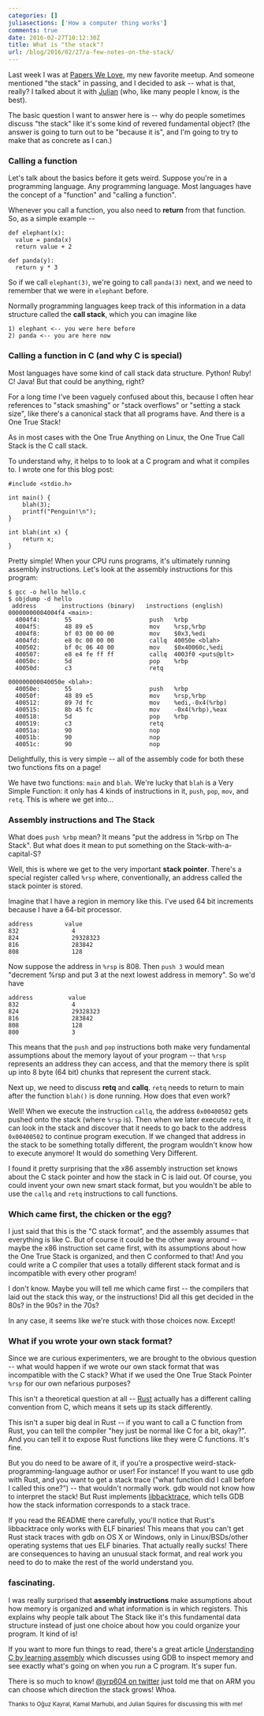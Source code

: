 ```yaml
---
categories: []
juliasections: ['How a computer thing works']
comments: true
date: 2016-02-27T10:12:30Z
title: What is "the stack"?
url: /blog/2016/02/27/a-few-notes-on-the-stack/
---
```


Last week I was at [Papers We
Love](http://www.meetup.com/Papers-We-Love-Montreal/), my new favorite meetup.
And someone mentioned "the stack" in passing, and I decided to ask -- what is
that, really? I talked about it with [Julian](http://www.cipht.net) (who, like many people I know, is the best).

The basic question I want to answer here is -- why do people sometimes discuss "the stack" like it's some kind of revered fundamental object? (the answer is going to turn out to be "because it is", and I'm going to try to make that as concrete as I can.)

### Calling a function

Let's talk about the basics before it gets weird. Suppose you're in a programming language. Any programming language. Most languages have the concept of a "function" and "calling a function".

Whenever you call a function, you also need to **return** from that function. So, as a simple example --

```
def elephant(x):
  value = panda(x)
  return value + 2

def panda(y):
  return y * 3
```

So if we call `elephant(3)`, we're going to call `panda(3)` next, and we need to remember that we were in `elephant` before.

Normally programming languages keep track of this information in a data structure called the **call stack**, which you can imagine like

```
1) elephant <-- you were here before
2) panda <-- you are here now
```

### Calling a function in C (and why C is special)

Most languages have some kind of call stack data structure. Python! Ruby! C! Java! But that could be anything, right?

For a long time I've been vaguely confused about this, because I often hear references to "stack smashing" or "stack overflows" or "setting a stack size", like there's a canonical stack that all programs have. And there is a One True Stack!

As in most cases with the One True Anything on Linux, the One True Call Stack is the C call stack.

To understand why, it helps to to look at a C program and what it compiles to. I wrote one for this blog post:

```
#include <stdio.h>

int main() {
    blah(3);
    printf("Penguin!\n");
}

int blah(int x) {
    return x;
}
```

Pretty simple! When your CPU runs programs, it's ultimately running assembly instructions. Let's look at the assembly instructions for this program:

```
$ gcc -o hello hello.c
$ objdump -d hello
 address       instructions (binary)   instructions (english)
00000000004004f4 <main>:
  4004f4:       55                      push   %rbp
  4004f5:       48 89 e5                mov    %rsp,%rbp
  4004f8:       bf 03 00 00 00          mov    $0x3,%edi
  4004fd:       e8 0c 00 00 00          callq  40050e <blah>
  400502:       bf 0c 06 40 00          mov    $0x40060c,%edi
  400507:       e8 e4 fe ff ff          callq  4003f0 <puts@plt>
  40050c:       5d                      pop    %rbp
  40050d:       c3                      retq   

000000000040050e <blah>:
  40050e:       55                      push   %rbp
  40050f:       48 89 e5                mov    %rsp,%rbp
  400512:       89 7d fc                mov    %edi,-0x4(%rbp)
  400515:       8b 45 fc                mov    -0x4(%rbp),%eax
  400518:       5d                      pop    %rbp
  400519:       c3                      retq   
  40051a:       90                      nop
  40051b:       90                      nop
  40051c:       90                      nop
```

Delightfully, this is very simple -- all of the assembly code for both these two functions fits on a page!

We have two functions: `main` and `blah`. We're lucky that `blah` is a Very Simple Function: it only has 4 kinds of instructions in it, `push`, `pop`, `mov`, and `retq`. This is where we get into...

### Assembly instructions and The Stack

What does `push %rbp` mean? It means "put the address in %rbp on The Stack". But what does it mean to put something on the Stack-with-a-capital-S?

Well, this is where we get to the very important **stack pointer**. There's a special register called `%rsp` where, conventionally, an address called the stack pointer is stored.

Imagine that I have a region in memory like this. I've used 64 bit increments because I have a 64-bit processor.

```
address         value
832               4
824               29328323
816               283842
808               128
```

Now suppose the address in `%rsp` is 808. Then `push 3` would mean "decrement %rsp and put 3 at the next lowest address in memory". So we'd have


```
address          value
832               4
824               29328323
816               283842
808               128
800               3
```

This means that the `push` and `pop` instructions both make very fundamental assumptions about the memory layout of your program -- that `%rsp` represents an address they can access, and that the memory there is split up into 8 byte (64 bit) chunks that represent the current stack. 

Next up, we need to discuss **retq** and **callq**. `retq` needs to return to main after the function `blah()` is done running. How does that even work?

Well! When we execute the instruction `callq`, the address `0x00400502` gets pushed onto the stack (where `%rsp` is). Then when we later execute `retq`, it can look in the stack and discover that it needs to go back to the address `0x00400502` to continue program execution. If we changed that address in the stack to be something totally different, the program wouldn't know how to execute anymore! It would do something Very Different.

I found it pretty surprising that the x86 assembly instruction set knows about the C stack pointer and how the stack in C is laid out. Of course, you could invent your own new smart stack format, but you wouldn't be able to use the `callq` and `retq` instructions to call functions.

### Which came first, the chicken or the egg?

I just said that this is the "C stack format", and the assembly assumes that everything is like C. But of course it could be the other away around -- maybe the x86 instruction set came first, with its assumptions about how the One True Stack is organized, and then C conformed to that! And you could write a C compiler that uses a totally different stack format and is incompatible with every other program!

I don't know. Maybe you will tell me which came first -- the compilers that laid out the stack this way, or the instructions! Did all this get decided in the 80s? in the 90s? in the 70s?

In any case, it seems like we're stuck with those choices now. Except!

### What if you wrote your own stack format?

Since we are curious experimenters, we are brought to the obvious question -- what would happen if we wrote our own stack format that was incompatible with the C stack? What if we used the One True Stack Pointer `%rsp` for our own nefarious purposes?

This isn't a theoretical question at all -- [Rust](https://doc.rust-lang.org/book/ffi.html) actually has a different calling convention from C, which means it sets up its stack differently.

This isn't a super big deal in Rust -- if you want to call a C function from Rust, you can tell the compiler "hey just be normal like C for a bit, okay?". And you can tell it to expose Rust functions like they were C functions. It's fine.

But you do need to be aware of it, if you're a prospective weird-stack-programming-language author or user! For instance! If you want to use gdb with Rust, and you want to get a stack trace ("what function did I call before I called this one?") -- that wouldn't normally work. gdb would not know how to interpret the stack! But Rust implements [libbacktrace](https://github.com/rust-lang/rust/tree/master/src/libbacktrace), which tells GDB how the stack information corresponds to a stack trace.

If you read the README there carefully, you'll notice that Rust's libbacktrace only works with ELF binaries! This means that you can't get Rust stack traces with gdb on OS X or Windows, only in Linux/BSDs/other operating systems that ues ELF binaries. That actually really sucks! There are consequences to having an unusual stack format, and real work you need to do to make the rest of the world understand you.

### fascinating.

I was really surprised that **assembly instructions** make assumptions about how memory is organized and what information is in which registers. This explains why people talk about The Stack like it's this fundamental data structure instead of just one choice about how you could organize your program. It kind of is!

If you want to more fun things to read, there's a great article [Understanding C by learning assembly](https://www.recurse.com/blog/7-understanding-c-by-learning-assembly) which discusses using GDB to inspect memory and see exactly what's going on when you run a C program. It's super fun.

There is so much to know! [@yrp604 on twitter](https://twitter.com/yrp604/status/704896921152921602) just told me that on ARM you can choose which direction the stack grows! Whoa.

<small>
Thanks to Oğuz Kayral, Kamal Marhubi, and Julian Squires for discussing this with me!
</small>